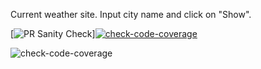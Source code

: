 Current weather site.
Input city name and click on "Show".

[![PR Sanity Check](https://github.com/drugpamir/otus-js-hw07-weather/actions/workflows/sanity-check.yml/badge.svg)][![check-code-coverage](https://img.shields.io/badge/code--coverage-96%-brightgreen)](https://github.com/drugpamir/otus-js-hw07-weather/actions/workflows/sanity-check.yml)

<img src="https://camo.githubusercontent.com/a25b0c53197ddcfc2c751c62ce481787c489c451308e7160b86f6936bef761c8/68747470733a2f2f696d672e736869656c64732e696f2f62616467652f636f64652d2d636f7665726167652d3130302532352d627269676874677265656e" alt="check-code-coverage" data-canonical-src="https://img.shields.io/badge/code--coverage-100%25-brightgreen" style="max-width: 100%;">
